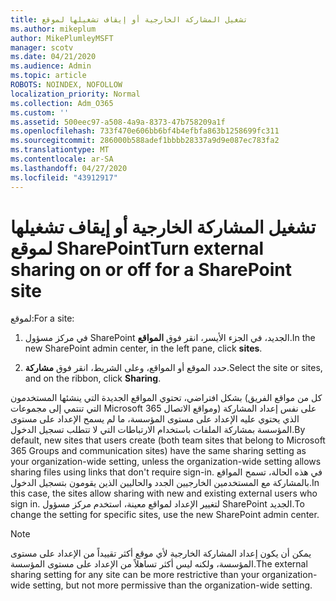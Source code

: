```yaml
---
title: تشغيل المشاركة الخارجية أو إيقاف تشغيلها لموقع
ms.author: mikeplum
author: MikePlumleyMSFT
manager: scotv
ms.date: 04/21/2020
ms.audience: Admin
ms.topic: article
ROBOTS: NOINDEX, NOFOLLOW
localization_priority: Normal
ms.collection: Adm_O365
ms.custom: ''
ms.assetid: 500eec97-a508-4a9a-8373-47b758209a1f
ms.openlocfilehash: 733f470e606bb6bf4b4efbfa863b1258699fc311
ms.sourcegitcommit: 286000b588adef1bbbb28337a9d9e087ec783fa2
ms.translationtype: MT
ms.contentlocale: ar-SA
ms.lasthandoff: 04/27/2020
ms.locfileid: "43912917"
---
```

# <a name="turn-external-sharing-on-or-off-for-a-sharepoint-site"></a><span data-ttu-id="0f8d4-102">تشغيل المشاركة الخارجية أو إيقاف تشغيلها لموقع SharePoint</span><span class="sxs-lookup"><span data-stu-id="0f8d4-102">Turn external sharing on or off for a SharePoint site</span></span>

<span data-ttu-id="0f8d4-103">لموقع:</span><span class="sxs-lookup"><span data-stu-id="0f8d4-103">For a site:</span></span>
  
1. <span data-ttu-id="0f8d4-104">في مركز مسؤول SharePoint الجديد، في الجزء الأيسر، انقر فوق **المواقع**.</span><span class="sxs-lookup"><span data-stu-id="0f8d4-104">In the new SharePoint admin center, in the left pane, click **sites**.</span></span>
    
2. <span data-ttu-id="0f8d4-105">حدد الموقع أو المواقع، وعلى الشريط، انقر فوق **مشاركة**.</span><span class="sxs-lookup"><span data-stu-id="0f8d4-105">Select the site or sites, and on the ribbon, click **Sharing**.</span></span>
    
<span data-ttu-id="0f8d4-106">بشكل افتراضي، تحتوي المواقع الجديدة التي ينشئها المستخدمون (كل من مواقع الفريق التي تنتمي إلى مجموعات Microsoft 365 ومواقع الاتصال) على نفس إعداد المشاركة الذي يحتوي عليه الإعداد على مستوى المؤسسة، ما لم يسمح الإعداد على مستوى المؤسسة بمشاركة الملفات باستخدام الارتباطات التي لا تتطلب تسجيل الدخول.</span><span class="sxs-lookup"><span data-stu-id="0f8d4-106">By default, new sites that users create (both team sites that belong to Microsoft 365 Groups and communication sites) have the same sharing setting as your organization-wide setting, unless the organization-wide setting allows sharing files using links that don't require sign-in.</span></span> <span data-ttu-id="0f8d4-107">في هذه الحالة، تسمح المواقع بالمشاركة مع المستخدمين الخارجيين الجدد والحاليين الذين يقومون بتسجيل الدخول.</span><span class="sxs-lookup"><span data-stu-id="0f8d4-107">In this case, the sites allow sharing with new and existing external users who sign in.</span></span> <span data-ttu-id="0f8d4-108">لتغيير الإعداد لمواقع معينة، استخدم مركز مسؤول SharePoint الجديد.</span><span class="sxs-lookup"><span data-stu-id="0f8d4-108">To change the setting for specific sites, use the new SharePoint admin center.</span></span>
  
> [!NOTE]
> <span data-ttu-id="0f8d4-109">يمكن أن يكون إعداد المشاركة الخارجية لأي موقع أكثر تقييداً من الإعداد على مستوى المؤسسة، ولكنه ليس أكثر تساهلاً من الإعداد على مستوى المؤسسة.</span><span class="sxs-lookup"><span data-stu-id="0f8d4-109">The external sharing setting for any site can be more restrictive than your organization-wide setting, but not more permissive than the organization-wide setting.</span></span> 
  

